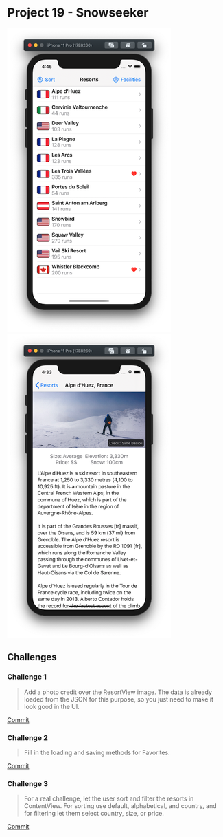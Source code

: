 # Project 19 - Snowseeker

![App Screenshot 1](https://raw.githubusercontent.com/usrFri3ndly/100-days-of-swiftui/master/project19/screenshot.png)
![App Screenshot 2](https://raw.githubusercontent.com/usrFri3ndly/100-days-of-swiftui/master/project19/screenshot-details.png)

## Challenges

### Challenge 1

> Add a photo credit over the ResortView image. The data is already loaded from the JSON for this purpose, so you just need to make it look good in the UI.

[Commit](https://github.com/usrFri3ndly/100-days-of-swiftui/commit/fc3738c22dfcbbb7c7187e49966296457d320d84#diff-971950b1f621ed10b2f8f6ff7a6a403c)

### Challenge 2

> Fill in the loading and saving methods for Favorites.

[Commit](https://github.com/usrFri3ndly/100-days-of-swiftui/commit/124328821a7ae9d00528c819ff62712f6655d22f#diff-971950b1f621ed10b2f8f6ff7a6a403c)

### Challenge 3

> For a real challenge, let the user sort and filter the resorts in ContentView. For sorting use default, alphabetical, and country, and for filtering let them select country, size, or price.

[Commit](https://github.com/usrFri3ndly/100-days-of-swiftui/commit/2a900269fce1278176bbdc38752db33f6e083a01#diff-971950b1f621ed10b2f8f6ff7a6a403c)
